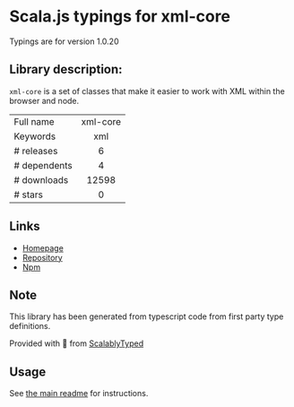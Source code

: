 
# Scala.js typings for xml-core

Typings are for version 1.0.20

## Library description:
`xml-core` is a set of classes that make it easier to work with XML within the browser and node.

|                    |                 |
| ------------------ | :-------------: |
| Full name          | xml-core |
| Keywords           | xml |
| # releases         | 6 |
| # dependents       | 4 |
| # downloads        | 12598 |
| # stars            | 0 |

## Links
- [Homepage](https://github.com/PeculiarVentures/xml-core.git#readme)
- [Repository](https://github.com/PeculiarVentures/xml-core)
- [Npm](https://www.npmjs.com/package/xml-core)
    


## Note
This library has been generated from typescript code from first party type definitions.

Provided with :purple_heart: from [ScalablyTyped](https://github.com/oyvindberg/ScalablyTyped)

## Usage
See [the main readme](../../readme.md) for instructions.


